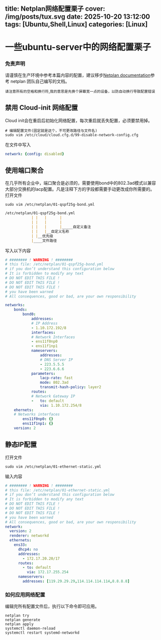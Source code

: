 title: Netplan网络配置栗子
cover: /img/posts/tux.svg
date: 2025-10-20 13:12:00
tags: [Ubuntu,Shell,Linux]
categories: [Linux]
-------------------

# 一些ubuntu-server中的网络配置栗子

### 免责声明
请谨慎在生产环境中参考本篇内容的配置，建议移步[Netplan documentation](https://netplan.readthedocs.io/en/stable/howto/)参考 netplan 团队自己编写的文档。

`请注意所有的空格和换行符`,`我的意思是先换个屏幕宽一点的设备，以防自动换行导致配置错误`


## 禁用 Cloud-init 网络配置
Cloud init会在重启后初始化网络配置，每次重启就丢失配置，必须要禁用掉。
```shell
# 编辑配置文件(固定就是这个，不可更改路径与文件名)
sudo vim /etc/cloud/cloud.cfg.d/99-disable-network-config.cfg
```
在文件中写入
```yml
network: {config: disabled}
```

## 使用端口聚合
在几乎所有企业中，端口聚合是必须的，需要使用bond中的802.3ad模式以兼容大部分交换机的lacp配置。凡是注释下方的字段都需要手动更改成你所需要的。
打开文件
```shell
sudo vim /etc/netplan/01-qspf25g-bond.yml
```
```md
/etc/netplan/01-qspf25g-bond.yml
            | |   |      |
            | |   |      |
            | |   |      |_____自定义备注
            | |   |__自定义名称
            | |__优先级
            |____文件路径
```

写入以下内容
```yml
# ######## ! WARNING ! ########
# this file: /etc/netplan/01-qspf25g-bond.yml
# if you don’t understand this configuration below
# It is forbidden to modify any text
# DO NOT EDIT THIS FILE ! 
# DO NOT EDIT THIS FILE ! 
# DO NOT EDIT THIS FILE ! 
# you have been warned
# All consequences, good or bad, are your own responsibility

networks: 
    bonds: 
        bond0: 
            addresses: 
            # IP Address
            - 1.10.172.192/8 
            interfaces: 
            # Network Interfaces
            - ens11f0np0 
            - ens11f1np1 
            nameservers:
                addresses: 
                # DNS Server IP
                - 223.5.5.5 
                - 223.6.6.6 
            parameters: 
                lacp-rate: fast 
                mode: 802.3ad 
                transmit-hash-policy: layer2 
            routes: 
            # Network Gateway IP
            -   to: default 
                via: 1.10.172.254/8 
    ehernets: 
    # Networks interfaces
        ens11f0np0: {} 
        ens11f1np1: {} 
    version: 2 
```
## 静态IP配置 
打开文件

```shell
sudo vim /etc/netplan/01-ethernet-static.yml
```
输入内容
```yml
# ######## ! WARNING ! ########
# this file: /etc/netplan/01-ethernet-static.yml
# if you don’t understand this configuration below
# It is forbidden to modify any text
# DO NOT EDIT THIS FILE ! 
# DO NOT EDIT THIS FILE ! 
# DO NOT EDIT THIS FILE ! 
# you have been warned
# All consequences, good or bad, are your own responsibility
network:
  version: 2
  renderer: networkd
  ethernets:
    ens33:
      dhcp4: no
      addresses:
        - 172.17.20.20/17
      routes:
        - to: default
          via: 172.17.255.254
      nameservers:
        addresses: [119.29.29.29,114.114.114.114,8.8.8.8]
```


### 如何应用网络配置

编辑完所有配置文件后，执行以下命令即可应用。
```shell
netplan try
netplan generate
netplan apply
systemctl daemon-reload
systemctl restart systemd-networkd
```
